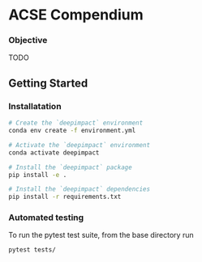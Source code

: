 # ACSE Compendium

### Objective

TODO

## Getting Started

### Installatation

```bash
# Create the `deepimpact` environment
conda env create -f environment.yml

# Activate the `deepimpact` environment
conda activate deepimpact

# Install the `deepimpact` package
pip install -e .

# Install the `deepimpact` dependencies
pip install -r requirements.txt
```

### Automated testing

To run the pytest test suite, from the base directory run

```
pytest tests/
```

